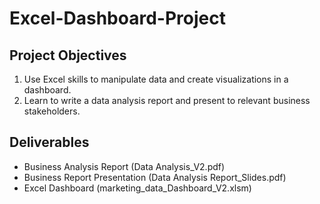 # Excel-Dashboard-Project

## Project Objectives
1. Use Excel skills to manipulate data and create visualizations in a dashboard.
2. Learn to write a data analysis report and present to relevant business stakeholders.

## Deliverables 
- Business Analysis Report (Data Analysis_V2.pdf)
- Business Report Presentation (Data Analysis Report_Slides.pdf)
- Excel Dashboard (marketing_data_Dashboard_V2.xlsm)
